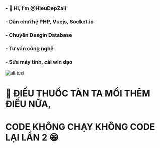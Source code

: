 ### - 👋 Hi, I’m @HieuDepZaii 
### - Dân chơi hệ PHP, Vuejs, Socket.io 
### - Chuyên Desgin Database 
### - Tư vấn công nghệ 
### - Sửa máy tính, cài win dạo 






![alt text](https://i.pinimg.com/originals/c1/19/31/c119310738950dfc90828e17d03beff7.jpg) 





# 🙂 ĐIẾU THUỐC TÀN TA MỒI THÊM ĐIẾU NỮA, 
#     CODE KHÔNG CHẠY KHÔNG CODE LẠI LẦN 2 😁
<!---
HieuDepZaii/HieuDepZaii is a ✨ special ✨ repository because its `README.md` (this file) appears on your GitHub profile.
You can click the Preview link to take a look at your changes.
--->
